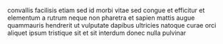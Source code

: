 convallis facilisis etiam sed id morbi vitae sed congue et efficitur et
elementum a rutrum neque non pharetra et sapien mattis augue quammauris
hendrerit ut vulputate dapibus ultricies natoque curae orci aliquet ipsum
tristique sit et sit interdum donec nulla pulvinar